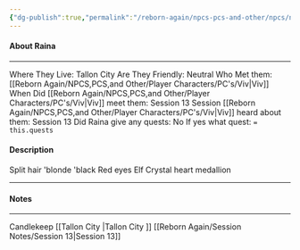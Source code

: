 ```yaml
---
{"dg-publish":true,"permalink":"/reborn-again/npcs-pcs-and-other/npcs/neutral/raina/"}
---
```



#### About Raina
---
Where They Live: Tallon City 
Are They Friendly: Neutral
Who Met them: [[Reborn Again/NPCS,PCS,and Other/Player Characters/PC's/Viv\|Viv]]
When Did [[Reborn Again/NPCS,PCS,and Other/Player Characters/PC's/Viv\|Viv]] meet them: Session 13
Session [[Reborn Again/NPCS,PCS,and Other/Player Characters/PC's/Viv\|Viv]] heard about them: Session 13
Did Raina give any quests: No
	If yes what quest: `= this.quests`


#### Description
Split hair 'blonde 'black
Red eyes 
Elf 
Crystal heart medallion 

---

#### Notes
---
Candlekeep
[[Tallon City \|Tallon City ]]
[[Reborn Again/Session Notes/Session 13\|Session 13]]

